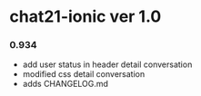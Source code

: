 # chat21-ionic ver 1.0

### 0.934
- add user status in header detail conversation
- modified css detail conversation
- adds CHANGELOG.md